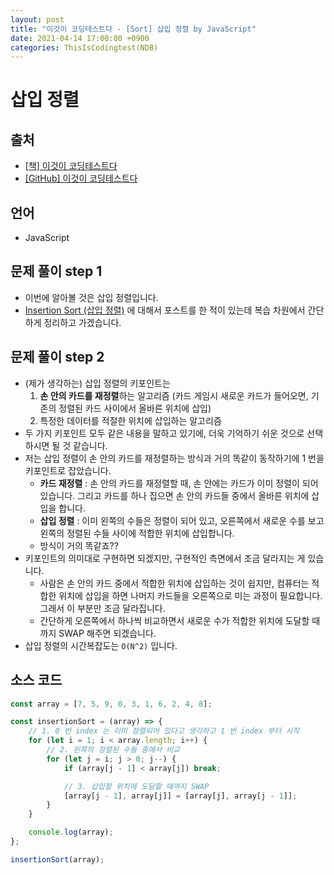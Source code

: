 ```yaml
---
layout: post
title: "이것이 코딩테스트다 - [Sort] 삽입 정렬 by JavaScript"
date: 2021-04-14 17:00:00 +0900
categories: ThisIsCodingtest(NDB)
---
```


# 삽입 정렬

## 출처

- [[책] 이것이 코딩테스트다](https://www.hanbit.co.kr/store/books/look.php?p_code=B8945183661)
- [[GitHub] 이것이 코딩테스트다](https://github.com/ndb796/python-for-coding-test)

## 언어

- JavaScript

## 문제 풀이 step 1

- 이번에 알아볼 것은 삽입 정렬입니다.
- [Insertion Sort (삽입 정렬)](<https://qkrrlgh519.github.io/algorithm(sort)/2021/01/17/Algorithm-Sort-Insertion.html>) 에 대해서 포스트를 한 적이 있는데 복습 차원에서 간단하게 정리하고 가겠습니다.

## 문제 풀이 step 2

- (제가 생각하는) 삽입 정렬의 키포인트는
  1.  **손 안의 카드를 재정렬**하는 알고리즘 (카드 게임시 새로운 카드가 들어오면, 기존의 정렬된 카드 사이에서 올바른 위치에 삽입)
  2.  특정한 데이터를 적절한 위치에 삽입하는 알고리즘
- 두 가지 키포인트 모두 같은 내용을 말하고 있기에, 더욱 기억하기 쉬운 것으로 선택하시면 될 것 같습니다.
- 저는 삽입 정렬이 손 안의 카드를 재정렬하는 방식과 거의 똑같이 동작하기에 1 번을 키포인트로 잡았습니다.
  - **카드 재정렬** : 손 안의 카드를 재정렬할 때, 손 안에는 카드가 이미 정렬이 되어 있습니다. 그리고 카드를 하나 집으면 손 안의 카드들 중에서 올바른 위치에 삽입을 합니다.
  - **삽입 정렬** : 이미 왼쪽의 수들은 정렬이 되어 있고, 오른쪽에서 새로운 수를 보고 왼쪽의 정렬된 수들 사이에 적합한 위치에 삽입합니다.
  - 방식이 거의 똑같죠??
- 키포인트의 의미대로 구현하면 되겠지만, 구현적인 측면에서 조금 달라지는 게 있습니다.
  - 사람은 손 안의 카드 중에서 적합한 위치에 삽입하는 것이 쉽지만, 컴퓨터는 적합한 위치에 삽입을 하면 나머지 카드들을 오른쪽으로 미는 과정이 필요합니다. 그래서 이 부분만 조금 달라집니다.
  - 간단하게 오른쪽에서 하나씩 비교하면서 새로운 수가 적합한 위치에 도달할 때까지 SWAP 해주면 되겠습니다.
- 삽입 정렬의 시간복잡도는 `O(N^2)` 입니다.

## 소스 코드

```jsx
const array = [7, 5, 9, 0, 3, 1, 6, 2, 4, 8];

const insertionSort = (array) => {
	// 1. 0 번 index 는 이미 정렬되어 있다고 생각하고 1 번 index 부터 시작
	for (let i = 1; i < array.length; i++) {
		// 2. 왼쪽의 정렬된 수들 중에서 비교
		for (let j = i; j > 0; j--) {
			if (array[j - 1] < array[j]) break;

			// 3. 삽입할 위치에 도달할 때까지 SWAP
			[array[j - 1], array[j]] = [array[j], array[j - 1]];
		}
	}

	console.log(array);
};

insertionSort(array);
```
